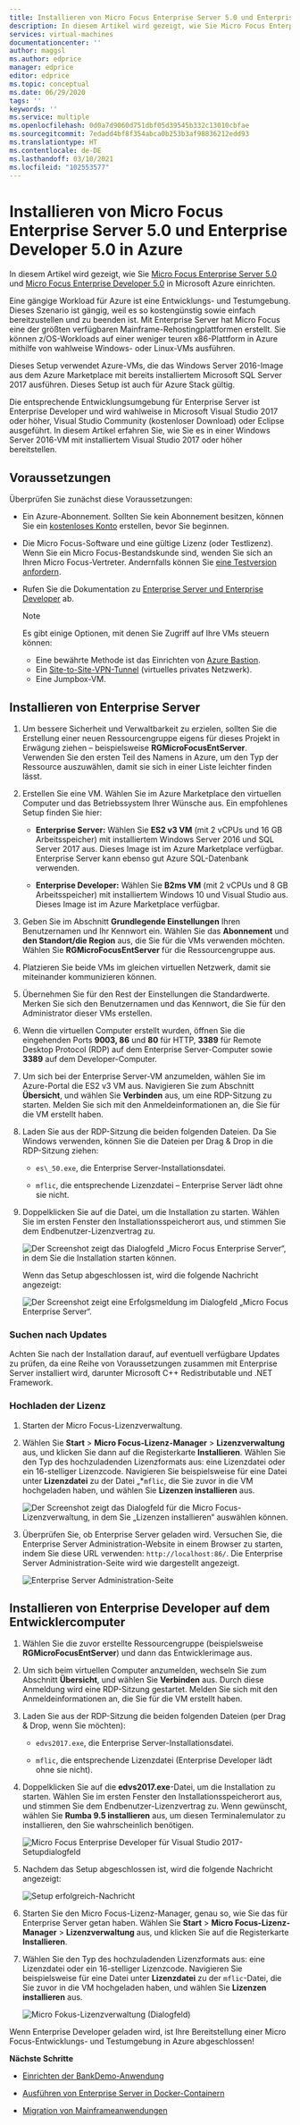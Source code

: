 ```yaml
---
title: Installieren von Micro Focus Enterprise Server 5.0 und Enterprise Developer 5.0 in Azure | Microsoft-Dokumentation
description: In diesem Artikel wird gezeigt, wie Sie Micro Focus Enterprise Server 5.0 und Enterprise Developer 5.0 in Microsoft Azure installieren.
services: virtual-machines
documentationcenter: ''
author: maggsl
ms.author: edprice
manager: edprice
editor: edprice
ms.topic: conceptual
ms.date: 06/29/2020
tags: ''
keywords: ''
ms.service: multiple
ms.openlocfilehash: 0d0a7d9060d751dbf05d39545b332c13010cbfae
ms.sourcegitcommit: 7edadd4bf8f354abca0b253b3af98836212edd93
ms.translationtype: HT
ms.contentlocale: de-DE
ms.lasthandoff: 03/10/2021
ms.locfileid: "102553577"
---
```

# <a name="install-micro-focus-enterprise-server-50-and-enterprise-developer-50-on-azure"></a>Installieren von Micro Focus Enterprise Server 5.0 und Enterprise Developer 5.0 in Azure

In diesem Artikel wird gezeigt, wie Sie [Micro Focus Enterprise Server 5.0](https://www.microfocus.com/documentation/enterprise-developer/ed50pu5/ES-WIN/GUID-F7D8FD6E-BDE0-4169-8D8C-96DDFFF6B495.html) und [Micro Focus Enterprise Developer 5.0](https://www.microfocus.com/documentation/enterprise-developer/ed50/) in Microsoft Azure einrichten.

Eine gängige Workload für Azure ist eine Entwicklungs- und Testumgebung. Dieses Szenario ist gängig, weil es so kostengünstig sowie einfach bereitzustellen und zu beenden ist. Mit Enterprise Server hat Micro Focus eine der größten verfügbaren Mainframe-Rehostingplattformen erstellt. Sie können z/OS-Workloads auf einer weniger teuren x86-Plattform in Azure mithilfe von wahlweise Windows- oder Linux-VMs ausführen.

Dieses Setup verwendet Azure-VMs, die das Windows Server 2016-Image aus dem Azure Marketplace mit bereits installiertem Microsoft SQL Server 2017 ausführen. Dieses Setup ist auch für Azure Stack gültig.

Die entsprechende Entwicklungsumgebung für Enterprise Server ist Enterprise Developer und wird wahlweise in Microsoft Visual Studio 2017 oder höher, Visual Studio Community (kostenloser Download) oder Eclipse ausgeführt. In diesem Artikel erfahren Sie, wie Sie es in einer Windows Server 2016-VM mit installiertem Visual Studio 2017 oder höher bereitstellen.

## <a name="prerequisites"></a>Voraussetzungen

Überprüfen Sie zunächst diese Voraussetzungen:

-   Ein Azure-Abonnement. Sollten Sie kein Abonnement besitzen, können Sie ein [kostenloses Konto](https://azure.microsoft.com/free/?WT.mc_id=A261C142F) erstellen, bevor Sie beginnen.

-   Die Micro Focus-Software und eine gültige Lizenz (oder Testlizenz). Wenn Sie ein Micro Focus-Bestandskunde sind, wenden Sie sich an Ihren Micro Focus-Vertreter. Andernfalls können Sie [eine Testversion anfordern](https://www.microfocus.com/products/enterprise-suite/enterprise-server/trial/).

-   Rufen Sie die Dokumentation zu [Enterprise Server und Enterprise Developer](https://www.microfocus.com/documentation/enterprise-developer/ed50/) ab.

    > [!Note]
    > Es gibt einige Optionen, mit denen Sie Zugriff auf Ihre VMs steuern können:
    > -   Eine bewährte Methode ist das Einrichten von [Azure Bastion](https://azure.microsoft.com/services/azure-bastion/).
    > -   Ein [Site-to-Site-VPN-Tunnel](../../../../vpn-gateway/vpn-gateway-create-site-to-site-rm-powershell.md) (virtuelles privates Netzwerk).
    > -   Eine Jumpbox-VM.

## <a name="install-enterprise-server"></a>Installieren von Enterprise Server

1.  Um bessere Sicherheit und Verwaltbarkeit zu erzielen, sollten Sie die Erstellung einer neuen Ressourcengruppe eigens für dieses Projekt in Erwägung ziehen – beispielsweise **RGMicroFocusEntServer**. Verwenden Sie den ersten Teil des Namens in Azure, um den Typ der Ressource auszuwählen, damit sie sich in einer Liste leichter finden lässt.

2.  Erstellen Sie eine VM. Wählen Sie im Azure Marketplace den virtuellen Computer und das Betriebssystem Ihrer Wünsche aus. Ein empfohlenes Setup finden Sie hier:

    -   **Enterprise Server:** Wählen Sie **ES2 v3 VM** (mit 2 vCPUs und 16 GB Arbeitsspeicher) mit installiertem Windows Server 2016 und SQL Server 2017 aus. Dieses Image ist im Azure Marketplace verfügbar. Enterprise Server kann ebenso gut Azure SQL-Datenbank verwenden.

    -   **Enterprise Developer:** Wählen Sie **B2ms VM** (mit 2 vCPUs und 8 GB Arbeitsspeicher) mit installiertem Windows 10 und Visual Studio aus. Dieses Image ist im Azure Marketplace verfügbar.

3.  Geben Sie im Abschnitt **Grundlegende Einstellungen** Ihren Benutzernamen und Ihr Kennwort ein. Wählen Sie das **Abonnement** und **den Standort/die Region** aus, die Sie für die VMs verwenden möchten. Wählen Sie **RGMicroFocusEntServer** für die Ressourcengruppe aus.

4.  Platzieren Sie beide VMs im gleichen virtuellen Netzwerk, damit sie miteinander kommunizieren können.

5.  Übernehmen Sie für den Rest der Einstellungen die Standardwerte. Merken Sie sich den Benutzernamen und das Kennwort, die Sie für den Administrator dieser VMs erstellen.

6.  Wenn die virtuellen Computer erstellt wurden, öffnen Sie die eingehenden Ports **9003, 86** und **80** für HTTP, **3389** für Remote Desktop Protocol (RDP) auf dem Enterprise Server-Computer sowie **3389** auf dem Developer-Computer.

7.  Um sich bei der Enterprise Server-VM anzumelden, wählen Sie im Azure-Portal die ES2 v3 VM aus. Navigieren Sie zum Abschnitt **Übersicht**, und wählen Sie **Verbinden** aus, um eine RDP-Sitzung zu starten. Melden Sie sich mit den Anmeldeinformationen an, die Sie für die VM erstellt haben.

8.  Laden Sie aus der RDP-Sitzung die beiden folgenden Dateien. Da Sie Windows verwenden, können Sie die Dateien per Drag & Drop in die RDP-Sitzung ziehen:

    -   `es\_50.exe`, die Enterprise Server-Installationsdatei.

    -   `mflic`, die entsprechende Lizenzdatei – Enterprise Server lädt ohne sie nicht.

9.  Doppelklicken Sie auf die Datei, um die Installation zu starten. Wählen Sie im ersten Fenster den Installationsspeicherort aus, und stimmen Sie dem Endbenutzer-Lizenzvertrag zu.

    ![Der Screenshot zeigt das Dialogfeld „Micro Focus Enterprise Server“, in dem Sie die Installation starten können.](media/install-image-1.png)

    Wenn das Setup abgeschlossen ist, wird die folgende Nachricht angezeigt:

    ![Der Screenshot zeigt eine Erfolgsmeldung im Dialogfeld „Micro Focus Enterprise Server“.](media/install-image-2.png)

 ### <a name="check-for-updates"></a>Suchen nach Updates

Achten Sie nach der Installation darauf, auf eventuell verfügbare Updates zu prüfen, da eine Reihe von Voraussetzungen zusammen mit Enterprise Server installiert wird, darunter Microsoft C++ Redistributable und .NET Framework.

### <a name="upload-the-license"></a>Hochladen der Lizenz

1.  Starten der Micro Focus-Lizenzverwaltung.

2.  Wählen Sie **Start** \> **Micro Focus-Lizenz-Manager** \> **Lizenzverwaltung** aus, und klicken Sie dann auf die Registerkarte **Installieren**. Wählen Sie den Typ des hochzuladenden Lizenzformats aus: eine Lizenzdatei oder ein 16-stelliger Lizenzcode. Navigieren Sie beispielsweise für eine Datei unter **Lizenzdatei** zu der Datei „*`mflic`, die Sie zuvor in die VM hochgeladen haben, und wählen Sie **Lizenzen installieren** aus.

    ![Der Screenshot zeigt das Dialogfeld für die Micro Focus-Lizenzverwaltung, in dem Sie „Lizenzen installieren“ auswählen können.](media/install-image-3.png)

3.  Überprüfen Sie, ob Enterprise Server geladen wird. Versuchen Sie, die Enterprise Server Administration-Website in einem Browser zu starten, indem Sie diese URL verwenden: `http://localhost:86/`. Die Enterprise Server Administration-Seite wird wie dargestellt angezeigt.

    ![Enterprise Server Administration-Seite](media/install-image-4.png)

## <a name="install-enterprise-developer-on-the-developer-machine"></a>Installieren von Enterprise Developer auf dem Entwicklercomputer

1.  Wählen Sie die zuvor erstellte Ressourcengruppe (beispielsweise **RGMicroFocusEntServer**) und dann das Entwicklerimage aus.

2.  Um sich beim virtuellen Computer anzumelden, wechseln Sie zum Abschnitt **Übersicht**, und wählen Sie **Verbinden** aus. Durch diese Anmeldung wird eine RDP-Sitzung gestartet. Melden Sie sich mit den Anmeldeinformationen an, die Sie für die VM erstellt haben.

3.  Laden Sie aus der RDP-Sitzung die beiden folgenden Dateien (per Drag & Drop, wenn Sie möchten):

    -   `edvs2017.exe`, die Enterprise Server-Installationsdatei.

    -   `mflic`, die entsprechende Lizenzdatei (Enterprise Developer lädt ohne sie nicht).

4.  Doppelklicken Sie auf die **edvs2017.exe**-Datei, um die Installation zu starten. Wählen Sie im ersten Fenster den Installationsspeicherort aus, und stimmen Sie dem Endbenutzer-Lizenzvertrag zu. Wenn gewünscht, wählen Sie **Rumba 9.5 installieren** aus, um diesen Terminalemulator zu installieren, den Sie wahrscheinlich benötigen.

    ![Micro Focus Enterprise Developer für Visual Studio 2017-Setupdialogfeld](media/install-image-5.png)

5.  Nachdem das Setup abgeschlossen ist, wird die folgende Nachricht angezeigt:

    ![Setup erfolgreich-Nachricht](media/install-image-6.png)

6.  Starten Sie den Micro Focus-Lizenz-Manager, genau so, wie Sie das für Enterprise Server getan haben. Wählen Sie **Start** \> **Micro Focus-Lizenz-Manager** \> **Lizenzverwaltung** aus, und klicken Sie auf die Registerkarte **Installieren**.

7.  Wählen Sie den Typ des hochzuladenden Lizenzformats aus: eine Lizenzdatei oder ein 16-stelliger Lizenzcode. Navigieren Sie beispielsweise für eine Datei unter **Lizenzdatei** zu der `mflic`-Datei, die Sie zuvor in die VM hochgeladen haben, und wählen Sie **Lizenzen installieren** aus.

    ![Micro Fokus-Lizenzverwaltung (Dialogfeld)](media/install-image-7.png)

Wenn Enterprise Developer geladen wird, ist Ihre Bereitstellung einer Micro Focus-Entwicklungs- und Testumgebung in Azure abgeschlossen!

**Nächste Schritte**

-   [Einrichten der BankDemo-Anwendung](./demo.md)

-   [Ausführen von Enterprise Server in Docker-Containern](./run-enterprise-server-container.md)

-   [Migration von Mainframeanwendungen](/azure/architecture/cloud-adoption/infrastructure/mainframe-migration/application-strategies)